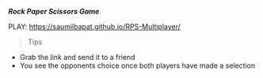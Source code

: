 ***Rock Paper Scissors Game***

PLAY: https://saumilbapat.github.io/RPS-Multiplayer/

> Tips

- Grab the link and send it to a friend
- You see the opponents choice once both players have made a selection
